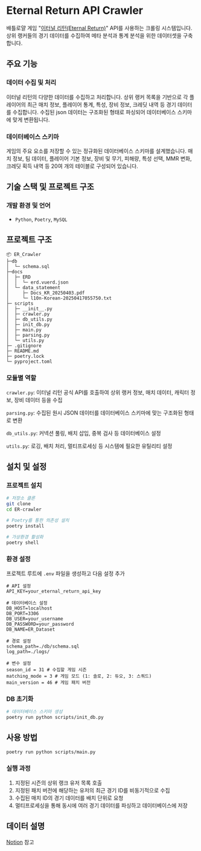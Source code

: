 # Eternal Return API Crawler

배틀로얄 게임 "[이터널 리턴(Eternal Return)](https://playeternalreturn.com/main?hl=ko-KR)" API를 사용하는 크롤링 시스템입니다. 상위 랭커들의 경기 데이터를 수집하여 메타 분석과 통계 분석을 위한 데이터셋을 구축합니다.

## 주요 기능

### 데이터 수집 및 처리
이터널 리턴의 다양한 데이터를 수집하고 처리합니다. 상위 랭커 목록을 기반으로 각 플레이어의 최근 매치 정보, 플레이어 통계, 특성, 장비 정보, 크레딧 내역 등 경기 데이터를 수집합니다. 수집된 json 데이터는 구조화된 형태로 파싱되어 데이터베이스 스키마에 맞게 변환됩니다.

### 데이터베이스 스키마
게임의 주요 요소를 저장할 수 있는 정규화된 데이터베이스 스키마를 설계했습니다. 매치 정보, 팀 데이터, 플레이어 기본 정보, 장비 및 무기, 피해량, 특성 선택, MMR 변화, 크레딧 획득 내역 등 20여 개의 테이블로 구성되어 있습니다.

## 기술 스택 및 프로젝트 구조

### 개발 환경 및 언어
- `Python`, `Poetry`, `MySQL`

## 프로젝트 구조

```
📦 ER_Crawler
├─db
│  └─ schema.sql
├─docs
│  ├─ ERD
│  │  └─ erd.vuerd.json
│  └─ data_statement
│     ├─ Docs_KR_20250403.pdf
│     └─ l10n-Korean-20250417055750.txt
├─ scripts
│  ├─ __init__.py
│  ├─ crawler.py
│  ├─ db_utils.py
│  ├─ init_db.py
│  ├─ main.py
│  ├─ parsing.py
│  └─ utils.py
├─ .gitignore
├─ README.md
├─ poetry.lock
└─ pyproject.toml
```

### 모듈별 역할
`crawler.py`: 이터널 리턴 공식 API를 호출하여 상위 랭커 정보, 매치 데이터, 캐릭터 정보, 장비 데이터 등을 수집

`parsing.py`: 수집된 원시 JSON 데이터를 데이터베이스 스키마에 맞는 구조화된 형태로 변환

`db_utils.py`: 커넥션 풀링, 배치 삽입, 중복 검사 등 데이터베이스 설정 

`utils.py`: 로깅, 배치 처리, 멀티프로세싱 등 시스템에 필요한 유틸리티 설정

## 설치 및 설정
### 프로젝트 설치
```bash
# 저장소 클론
git clone 
cd ER-crawler

# Poetry를 통한 의존성 설치
poetry install

# 가상환경 활성화
poetry shell
```

### 환경 설정
프로젝트 루트에 `.env` 파일을 생성하고 다음 설정 추가
```env
# API 설정
API_KEY=your_eternal_return_api_key

# 데이터베이스 설정
DB_HOST=localhost
DB_PORT=3306
DB_USER=your_username
DB_PASSWORD=your_password
DB_NAME=ER_Dataset

# 경로 설정
schema_path=./db/schema.sql
log_path=./logs/

# 변수 설정
season_id = 31 # 수집할 게임 시즌
matching_mode = 3 # 게임 모드 (1: 솔로, 2: 듀오, 3: 스쿼드)
main_version = 46 # 게임 패치 버전
```

### DB 초기화
```bash
# 데이터베이스 스키마 생성
poetry run python scripts/init_db.py
```

## 사용 방법
```bash
poetry run python scripts/main.py
```

### 실행 과정
1. 지정된 시즌의 상위 랭크 유저 목록 호출
2. 지정된 패치 버전에 해당하는 유저의 최근 경기 ID를 비동기적으로 수집
3. 수집된 매치 ID의 경기 데이터를 배치 단위로 요청
4. 멀티프로세싱을 통해 동시에 여러 경기 데이터를 파싱하고 데이터베이스에 저장

## 데이터 설명
[Notion](https://feather-bone-09d.notion.site/1e3fa3b7aa8280d3b86ee72002aa98ea?pvs=4) 참고